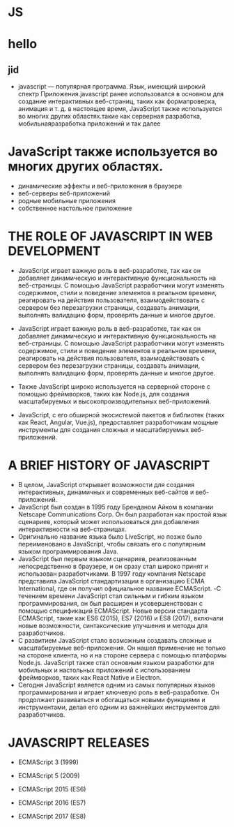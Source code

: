 # JS
# hello
## jid

 - javascript — популярная программа. Язык, имеющий широкий спектр Приложения.javascript ранее использовался в основном для создание интерактивных веб-страниц, таких как формапроверка, анимация и т. д. в настоящее время, JavaScript также используется во многих других областях.такие как серверная разработка, мобильнаяразработка приложений и так далее

# JavaScript также используется во многих других областях.
- динамические эффекты и веб-приложения в браузере
- веб-серверы веб-приложений
- родные мобильные приложения
- собственное настольное приложение
#   THE ROLE OF JAVASCRIPT IN WEB DEVELOPMENT
- JavaScript играет важную роль в веб-разработке, так как он добавляет динамическую и интерактивную функциональность на веб-страницы. С помощью JavaScript разработчики могут изменять содержимое, стили и поведение элементов в реальном времени, реагировать на действия пользователя, взаимодействовать с сервером без перезагрузки страницы, создавать анимации, выполнять валидацию форм, проверять данные и многое другое.


- JavaScript играет важную роль в веб-разработке, так как он добавляет динамическую и интерактивную функциональность на веб-страницы. С помощью JavaScript разработчики могут изменять содержимое, стили и поведение элементов в реальном времени, реагировать на действия пользователя, взаимодействовать с сервером без перезагрузки страницы, создавать анимации, выполнять валидацию форм, проверять данные и многое другое.


- Также JavaScript широко используется на серверной стороне с помощью фреймворков, таких как Node.js, для создания масштабируемых и высокопроизводительных веб-приложений.


- JavaScript, с его обширной экосистемой пакетов и библиотек (таких как React, Angular, Vue.js), предоставляет разработчикам мощные инструменты для создания сложных и масштабируемых веб-приложений.

# A BRIEF HISTORY OF JAVASCRIPT
- В целом, JavaScript открывает возможности для создания интерактивных, динамичных и современных веб-сайтов и веб-приложений.
- JavaScript был создан в 1995 году Бренданом Айком в компании Netscape Communications Corp. Он был разработан как простой язык сценариев, который может использоваться для добавления интерактивности на веб-страницах.
- Оригинально название языка было LiveScript, но позже было переименовано в JavaScript, чтобы связать его с популярным языком программирования Java.
- JavaScript был первым языком сценариев, реализованным непосредственно в браузере, и он сразу стал широко принят и использован разработчиками. В 1997 году компания Netscape представила JavaScript стандартизации в организацию ECMA International, где он получил официальное название ECMAScript.
-С течением времени JavaScript стал сильным и гибким языком программирования, он был расширен и усовершенствован с помощью спецификаций ECMAScript. Новые версии стандарта ECMAScript, такие как ES6 (2015), ES7 (2016) и ES8 (2017), включали новые возможности, синтаксические улучшения и методы для разработчиков.
- С развитием JavaScript стало возможным создавать сложные и масштабируемые веб-приложения. Он нашел применение не только на стороне клиента, но и на стороне сервера с помощью платформы Node.js. JavaScript также стал основным языком разработки для мобильных и настольных приложений с использованием фреймворков, таких как React Native и Electron.
- Сегодня JavaScript является одним из самых популярных языков программирования и играет ключевую роль в веб-разработке. Он продолжает развиваться и обогащаться новыми функциями и инструментами, делая его одним из важнейших инструментов для разработчиков.


# JAVASCRIPT RELEASES 
-  ECMAScript 3 (1999)
- ECMAScript 5 (2009)
- ECMAScript 2015 (ES6)

- ECMAScript 2016 (ES7)
- ECMAScript 2017 (ES8)